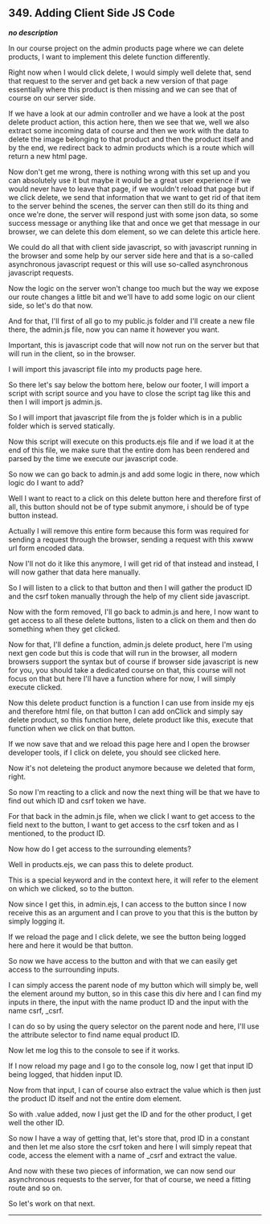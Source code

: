 ## 349. Adding Client Side JS Code

<strong><em>no description</em></strong>

In our course project on the admin products page where we can delete products, I
want to implement this delete function differently. 

Right now when I would click delete, I would simply well delete that, send that
request to the server and get back a new version of that page essentially where
this product is then missing and we can see that of course on our server side. 

If we have a look at our admin controller and we have a look at the post delete
product action, this action here, then we see that we, well we also extract some
incoming data of course and then we work with the data to delete the image
belonging to that product and then the product itself and by the end, we
redirect back to admin products which is a route which will return a new html
page. 

Now don't get me wrong, there is nothing wrong with this set up and you can
absolutely use it but maybe it would be a great user experience if we would
never have to leave that page, if we wouldn't reload that page but if we click
delete, we send that information that we want to get rid of that item to the
server behind the scenes, the server can then still do its thing and once we're
done, the server will respond just with some json data, so some success message
or anything like that and once we get that message in our browser, we can delete
this dom element, so we can delete this article here. 

We could do all that with client side javascript, so with javascript running in
the browser and some help by our server side here and that is a so-called
asynchronous javascript request or this will use so-called asynchronous
javascript requests. 

Now the logic on the server won't change too much but the way we expose our
route changes a little bit and we'll have to add some logic on our client side,
so let's do that now. 

And for that, I'll first of all go to my public.js folder and I'll create a new
file there, the admin.js file, now you can name it however you want. 

Important, this is javascript code that will now not run on the server but that
will run in the client, so in the browser. 

I will import this javascript file into my products page here. 

So there let's say below the bottom here, below our footer, I will import a
script with script source and you have to close the script tag like this and
then I will import js admin.js. 

So I will import that javascript file from the js folder which is in a public
folder which is served statically. 

Now this script will execute on this products.ejs file and if we load it at the
end of this file, we make sure that the entire dom has been rendered and parsed
by the time we execute our javascript code. 

So now we can go back to admin.js and add some logic in there, now which logic
do I want to add? 

Well I want to react to a click on this delete button here and therefore first
of all, this button should not be of type submit anymore, i should be of type
button instead. 

Actually I will remove this entire form because this form was required for
sending a request through the browser, sending a request with this xwww url form
encoded data. 

Now I'll not do it like this anymore, I will get rid of that instead and
instead, I will now gather that data here manually. 

So I will listen to a click to that button and then I will gather the product ID
and the csrf token manually through the help of my client side javascript. 

Now with the form removed, I'll go back to admin.js and here, I now want to get
access to all these delete buttons, listen to a click on them and then do
something when they get clicked. 

Now for that, I'll define a function, admin.js delete product, here I'm using
next gen code but this is code that will run in the browser, all modern browsers
support the syntax but of course if browser side javascript is new for you, you
should take a dedicated course on that, this course will not focus on that but
here I'll have a function where for now, I will simply execute clicked. 

Now this delete product function is a function I can use from inside my ejs and
therefore html file, on that button I can add onClick and simply say delete
product, so this function here, delete product like this, execute that function
when we click on that button. 

If we now save that and we reload this page here and I open the browser
developer tools, if I click on delete, you should see clicked here. 

Now it's not deleteing the product anymore because we deleted that form, right. 

So now I'm reacting to a click and now the next thing will be that we have to
find out which ID and csrf token we have. 

For that back in the admin.js file, when we click I want to get access to the
field next to the button, I want to get access to the csrf token and as I
mentioned, to the product ID. 

Now how do I get access to the surrounding elements? 

Well in products.ejs, we can pass this to delete product. 

This is a special keyword and in the context here, it will refer to the element
on which we clicked, so to the button. 

Now since I get this, in admin.ejs, I can access to the button since I now
receive this as an argument and I can prove to you that this is the button by
simply logging it. 

If we reload the page and I click delete, we see the button being logged here
and here it would be that button. 

So now we have access to the button and with that we can easily get access to
the surrounding inputs. 

I can simply access the parent node of my button which will simply be, well the
element around my button, so in this case this div here and I can find my inputs
in there, the input with the name product ID and the input with the name csrf,
_csrf. 

I can do so by using the query selector on the parent node and here, I'll use
the attribute selector to find name equal product ID. 

Now let me log this to the console to see if it works. 

If I now reload my page and I go to the console log, now I get that input ID
being logged, that hidden input ID. 

Now from that input, I can of course also extract the value which is then just
the product ID itself and not the entire dom element. 

So with .value added, now I just get the ID and for the other product, I get
well the other ID. 

So now I have a way of getting that, let's store that, prod ID in a constant and
then let me also store the csrf token and here I will simply repeat that code,
access the element with a name of _csrf and extract the value. 

And now with these two pieces of information, we can now send our asynchronous
requests to the server, for that of course, we need a fitting route and so on. 

So let's work on that next. 

---